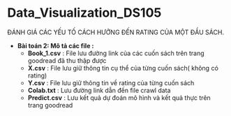 # Data_Visualization_DS105
ĐÁNH GIÁ CÁC YẾU TỐ CÁCH HƯỞNG ĐẾN RATING CỦA MỘT ĐẦU SÁCH.

- **Bài toán 2: Mô tả các file :**
    - **Book_1.csv** : File lưu đường link của các cuốn sách trên trang goodread đã thu thập được 
    -	**X.csv** : File lưu giữ thông tin cụ thể của từng cuốn sách( không  có rating) 
    -	**Y.csv** : File lưu giữ thông tin về rating của từng cuốn sách 
    -	**Colab.txt** : Lưu đường link dẫn đến file crawl data 
    -	**Predict.csv** : Lưu kết quả dự đoán mô hình và kết quả thực trên trang goodread<br><br>
